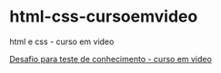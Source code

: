 # html-css-cursoemvideo
 html e css - curso em video

<a href="https://vitormends.github.io/html-css-cursoemvideo/desafios/des010/index.html">Desafio para teste de conhecimento - curso em video</a>




